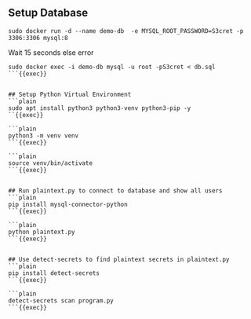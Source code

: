 ## Setup Database
```plain
sudo docker run -d --name demo-db  -e MYSQL_ROOT_PASSWORD=S3cret -p 3306:3306 mysql:8
```

Wait 15 seconds else error

```plain
sudo docker exec -i demo-db mysql -u root -pS3cret < db.sql
```{{exec}}


## Setup Python Virtual Environment
```plain
sudo apt install python3 python3-venv python3-pip -y
``{{exec}}

```plain
python3 -m venv venv
```{{exec}}

```plain
source venv/bin/activate
```{{exec}}


## Run plaintext.py to connect to database and show all users
```plain
pip install mysql-connector-python
```{{exec}}

```plain
python plaintext.py
```{{exec}}


## Use detect-secrets to find plaintext secrets in plaintext.py
```plain
pip install detect-secrets
```{{exec}}

```plain
detect-secrets scan program.py
```{{exec}}

